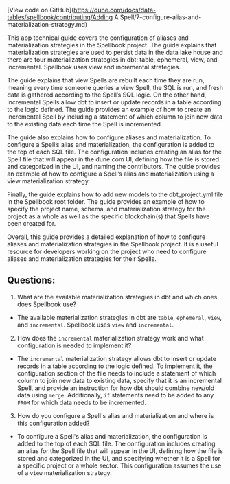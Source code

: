 [View code on GitHub](https://dune.com/docs/data-tables/spellbook/contributing/Adding A Spell/7-configure-alias-and-materialization-strategy.md)

This app technical guide covers the configuration of aliases and materialization strategies in the Spellbook project. The guide explains that materialization strategies are used to persist data in the data lake house and there are four materialization strategies in dbt: table, ephemeral, view, and incremental. Spellbook uses view and incremental strategies. 

The guide explains that view Spells are rebuilt each time they are run, meaning every time someone queries a view Spell, the SQL is run, and fresh data is gathered according to the Spell’s SQL logic. On the other hand, incremental Spells allow dbt to insert or update records in a table according to the logic defined. The guide provides an example of how to create an incremental Spell by including a statement of which column to join new data to the existing data each time the Spell is incremented.

The guide also explains how to configure aliases and materialization. To configure a Spell’s alias and materialization, the configuration is added to the top of each SQL file. The configuration includes creating an alias for the Spell file that will appear in the dune.com UI, defining how the file is stored and categorized in the UI, and naming the contributors. The guide provides an example of how to configure a Spell’s alias and materialization using a view materialization strategy.

Finally, the guide explains how to add new models to the dbt_project.yml file in the Spellbook root folder. The guide provides an example of how to specify the project name, schema, and materialization strategy for the project as a whole as well as the specific blockchain(s) that Spells have been created for. 

Overall, this guide provides a detailed explanation of how to configure aliases and materialization strategies in the Spellbook project. It is a useful resource for developers working on the project who need to configure aliases and materialization strategies for their Spells.
## Questions: 
 1. What are the available materialization strategies in dbt and which ones does Spellbook use?
- The available materialization strategies in dbt are `table`, `ephemeral`, `view`, and `incremental`. Spellbook uses `view` and `incremental`.

2. How does the `incremental` materialization strategy work and what configuration is needed to implement it?
- The `incremental` materialization strategy allows dbt to insert or update records in a table according to the logic defined. To implement it, the configuration section of the file needs to include a statement of which column to join new data to existing data, specify that it is an incremental Spell, and provide an instruction for how dbt should combine new/old data using `merge`. Additionally, `if` statements need to be added to any `FROM` for which data needs to be incremented.

3. How do you configure a Spell's alias and materialization and where is this configuration added?
- To configure a Spell's alias and materialization, the configuration is added to the top of each SQL file. The configuration includes creating an alias for the Spell file that will appear in the UI, defining how the file is stored and categorized in the UI, and specifying whether it is a Spell for a specific project or a whole sector. This configuration assumes the use of a `view` materialization strategy.
